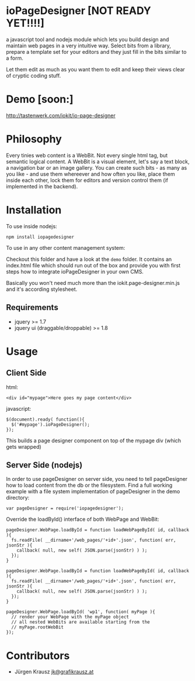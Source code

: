 # ioPageDesigner [NOT READY YET!!!!]

a javascript tool and nodejs module which lets you build design and maintain web pages
in a very intuitive way. Select bits from a library, prepare a template
set for your editors and they just fill in the bits similar to a form.

Let them edit as much as you want them to edit and keep their views clear of cryptic
coding stuff.

# Demo [soon:]

http://tastenwerk.com/iokit/io-page-designer

# Philosophy

Every tinies web content is a WebBit. Not every single html tag, but semantic logical
content. A WebBit is a visual element, let's say
a text block, a navigation bar or an image gallery. You can create such
bits - as many as you like - and use them whereever and how often you like,
place them inside each other, lock them for editors and version control them
(if implemented in the backend).

# Installation

To use inside nodejs:

    npm install iopagedesigner

To use in any other content management system:

Checkout this folder and have a look at the `demo` folder. It contains an index.html
file which should run out of the box and provide you with first steps how to integrate
ioPageDesigner in your own CMS.

Basically you won't need much more than the iokit.page-designer.min.js and it's according
stylesheet.

## Requirements

* jquery >= 1.7
* jquery ui (draggable/droppable) >= 1.8

# Usage

## Client Side

html:

    <div id="mypage">Here goes my page content</div>

javascript:

    $(document).ready( function(){
      $('#mypage').ioPageDesigner();
    });

This builds a page designer component on top of the mypage div (which gets wrapped)

## Server Side (nodejs)

In order to use pageDesigner on server side, you need to tell pageDesigner how to load
content from the db or the filesystem. Find a full working example with a file system
implementation of pageDesigner in the demo directory:


    var pageDesigner = require('iopagedesigner');

Override the loadById() interface of both WebPage and WebBit:

    pageDesigner.WebPage.loadById = function loadWebPageById( id, callback ){
      fs.readFile( __dirname+'/web_pages/'+id+'.json', function( err, jsonStr ){
        callback( null, new self( JSON.parse(jsonStr) ) );
      });
    }

    pageDesigner.WebPage.loadById = function loadWebPageById( id, callback ){
      fs.readFile( __dirname+'/web_pages/'+id+'.json', function( err, jsonStr ){
        callback( null, new self( JSON.parse(jsonStr) ) );
      });
    }
    
    pageDesigner.WebPage.loadById( 'wp1', function( myPage ){
      // render your WebPage with the myPage object
      // all nested WebBits are available starting from the 
      // myPage.rootWebBit
    });

# Contributors

* Jürgen Krausz <jk@grafikrausz.at>